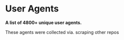 # User Agents

**A list of 4800+ unique user agents.**

These agents were collected via. scraping other repos

